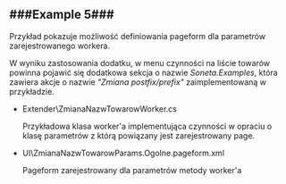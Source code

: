 ﻿###Example 5###
-----------------------------------------------------------------------------------------------------

Przykład pokazuje możliwość definiowania pageform dla parametrów zarejestrowanego workera.

W wyniku zastosowania dodatku, w menu czynności na liście towarów powinna pojawić się dodatkowa 
sekcja o nazwie *Soneta.Examples*, która zawiera akcje o nazwie *"Zmiana postfix/prefix"* zaimplementowaną 
w przykładzie.

* Extender\ZmianaNazwTowarowWorker.cs

    Przykładowa klasa worker'a implementująca czynności w opraciu o klasę parametrów z którą powiązany jest zarejestrowany page.
* UI\ZmianaNazwTowarowParams.Ogolne.pageform.xml

    Pageform zarejestrowany dla parametrów metody worker'a
